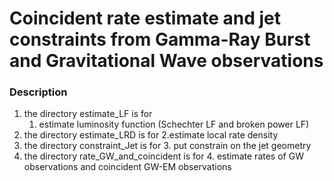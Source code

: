 # Coincident rate estimate and jet constraints from Gamma-Ray Burst and Gravitational Wave observations

### Description 
1. the directory estimate_LF is for 
    1. estimate luminosity function (Schechter LF and broken power LF)
2. the directory estimate_LRD is for
    2.estimate local rate density 
3. the directory constraint_Jet is for
    3. put constrain on the jet geometry
3. the directory rate_GW_and_coincident is for 
    4. estimate rates of GW observations and coincident GW-EM observations


